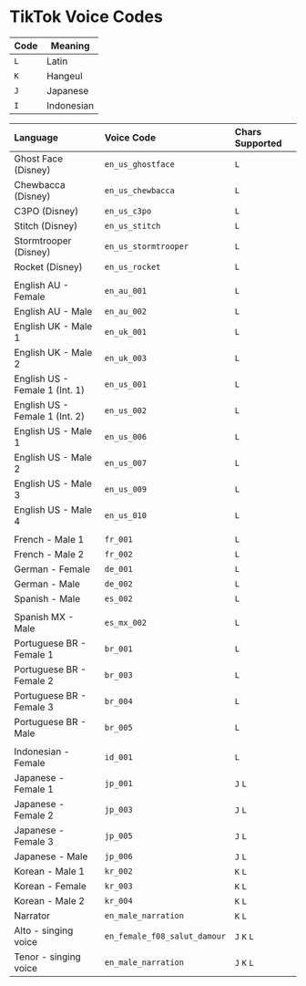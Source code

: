 # TikTok Voice Codes

| Code | Meaning |
| ---- | ------- |
| `L` | Latin |
| `K` | Hangeul |
| `J` | Japanese |
| `I` | Indonesian |

| Language                       | Voice Code                  | Chars Supported |
| :----------------------------- | :-------------------------- | :-------------- |
| Ghost Face (Disney)            | `en_us_ghostface`           | `L`             |
| Chewbacca (Disney)             | `en_us_chewbacca`           | `L`             |
| C3PO (Disney)                  | `en_us_c3po`                | `L`             |
| Stitch (Disney)                | `en_us_stitch`              | `L`             |
| Stormtrooper (Disney)          | `en_us_stormtrooper`        | `L`             |
| Rocket (Disney)                | `en_us_rocket`              | `L`             |
|                                |                             |                 |
| English AU - Female            | `en_au_001`                 | `L`             |
| English AU - Male              | `en_au_002`                 | `L`             |
| English UK - Male 1            | `en_uk_001`                 | `L`             |
| English UK - Male 2            | `en_uk_003`                 | `L`             |
| English US - Female 1 (Int. 1) | `en_us_001`                 | `L`             |
| English US - Female 1 (Int. 2) | `en_us_002`                 | `L`             |
| English US - Male 1            | `en_us_006`                 | `L`             |
| English US - Male 2            | `en_us_007`                 | `L`             |
| English US - Male 3            | `en_us_009`                 | `L`             |
| English US - Male 4            | `en_us_010`                 | `L`             |
|                                |                             |                 |
| French - Male 1                | `fr_001`                    | `L`             |
| French - Male 2                | `fr_002`                    | `L`             |
| German - Female                | `de_001`                    | `L`             |
| German - Male                  | `de_002`                    | `L`             |
| Spanish - Male                 | `es_002`                    | `L`             |
|                                |                             |                 |
| Spanish MX - Male              | `es_mx_002`                 | `L`             |
| Portuguese BR - Female 1       | `br_001`                    | `L`             |
| Portuguese BR - Female 2       | `br_003`                    | `L`             |
| Portuguese BR - Female 3       | `br_004`                    | `L`             |
| Portuguese BR - Male           | `br_005`                    | `L`             |
|                                |                             |                 |
| Indonesian - Female            | `id_001`                    | `L`             |
| Japanese - Female 1            | `jp_001`                    | `J` `L`         |
| Japanese - Female 2            | `jp_003`                    | `J` `L`         |
| Japanese - Female 3            | `jp_005`                    | `J` `L`         |
| Japanese - Male                | `jp_006`                    | `J` `L`         |
| Korean - Male 1                | `kr_002`                    | `K` `L`         |
| Korean - Female                | `kr_003`                    | `K` `L`         |
| Korean - Male 2                | `kr_004`                    | `K` `L`         |
| Narrator                       | `en_male_narration`         | `K` `L`         |
| Alto - singing voice           | `en_female_f08_salut_damour`| `J` `K` `L`     |
| Tenor - singing voice          | `en_male_narration`         | `J` `K` `L`     |
